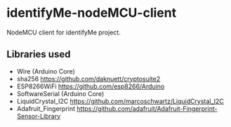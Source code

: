 # identifyMe-nodeMCU-client
NodeMCU client for identifyMe project.

##    Libraries used

 * Wire (Arduino Core)
 * sha256
  https://github.com/daknuett/cryptosuite2
 * ESP8266WiFi
  https://github.com/esp8266/Arduino
 * SoftwareSerial (Arduino Core)
 * LiquidCrystal_I2C
  https://github.com/marcoschwartz/LiquidCrystal_I2C 
 * Adafruit_Fingerprint
  https://github.com/adafruit/Adafruit-Fingerprint-Sensor-Library
